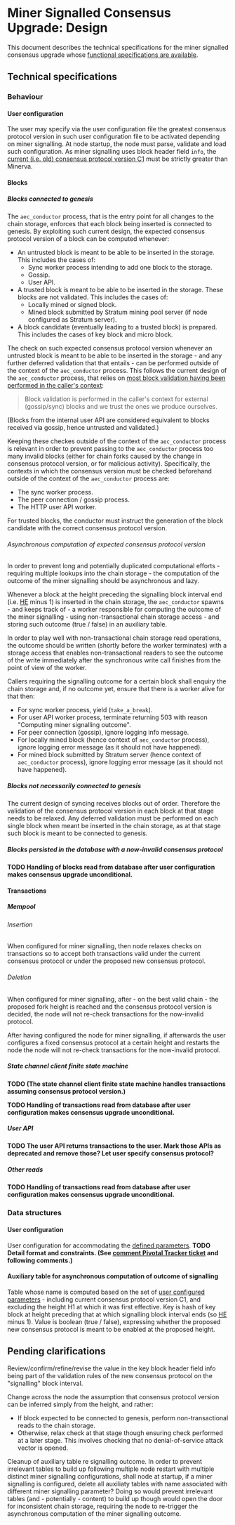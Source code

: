# Miner Signalled Consensus Upgrade: Design

This document describes the technical specifications for the miner signalled consensus upgrade whose [functional specifications are available][fspecs].

[fspecs]: https://github.com/aeternity/protocol/blob/1ccb7fb099f7da9ba682b0039d37790050499ed1/consensus/miner_signalled_consensus.md

## Technical specifications

### Behaviour

#### User configuration

The user may specify via the user configuration file the greatest consensus protocol version in such user configuration file to be activated depending on miner signalling.
At node startup, the node must parse, validate and load such configuration.
As miner signalling uses block header field `info`, the [current (i.e. old) consensus protocol version C1][fspecs] must be strictly greater than Minerva.

#### Blocks

##### Blocks connected to genesis

The `aec_conductor` process, that is the entry point for all changes to the chain storage, enforces that each block being inserted is connected to genesis.
By exploiting such current design, the expected consensus protocol version of a block can be computed whenever:
- An untrusted block is meant to be able to be inserted in the storage.
  This includes the cases of:
  - Sync worker process intending to add one block to the storage.
  - Gossip.
  - User API.
- A trusted block is meant to be able to be inserted in the storage.
  These blocks are not validated.
  This includes the cases of:
  - Locally mined or signed block.
  - Mined block submitted by Stratum mining pool server (if node configured as Stratum server).
- A block candidate (eventually leading to a trusted block) is prepared.
  This includes the cases of key block and micro block.

The check on such expected consensus protocol version
whenever an untrusted block is meant to be able to be inserted in the storage - and any further deferred validation that that entails -
can be performed outside of the context of the `aec_conductor` process.
This follows the current design of the `aec_conductor` process,
that relies on [most block validation having been performed in the caller's context](https://github.com/aeternity/aeternity/blob/d877a856648bd69cb1b473efa9c6149725d8d74c/apps/aecore/src/aec_conductor.erl#L1072-L1074):
> Block validation is performed in the caller's context for
> external (gossip/sync) blocks and we trust the ones we
> produce ourselves.

(Blocks from the internal user API are considered equivalent to blocks received via gossip, hence untrusted and validated.)

Keeping these checkes outside of the context of the `aec_conductor` process is relevant
in order to prevent passing to the `aec_conductor` process too many invalid blocks
(either for chain forks caused by the change in consensus protocol version, or for malicious activity).
Specifically, the contexts in which the consensus version must be checked beforehand outside of the context of the `aec_conductor` process are:
- The sync worker process.
- The peer connection / gossip process.
- The HTTP user API worker.

For trusted blocks, the conductor must instruct the generation of the block candidate with the correct consensus protocol version.

###### Asynchronous computation of expected consensus protocol version

In order to prevent long and potentially duplicated computational efforts - requiring multiple lookups into the chain storage -
the computation of the outcome of the miner signalling should be asynchronous and lazy.

Whenever a block at the height preceding the signalling block interval end (i.e. [HE][fspecs] minus 1) is inserted in the chain storage,
the `aec_conductor` spawns - and keeps track of - a worker responsible for
computing the outcome of the miner signalling - using non-transactional chain storage access -
and storing such outcome (true / false) in an auxiliary table.

In order to play well with non-transactional chain storage read operations,
the outcome should be written (shortly before the worker terminates)
with a storage access that enables non-transactional readers to see the outcome of the write
immediately after the synchronous write call finishes from the point of view of the worker.

Callers requiring the signalling outcome for a certain block
shall enquiry the chain storage and, if no outcome yet,
ensure that there is a worker alive for that then:
- For sync worker process,
  yield (`take_a_break`).
- For user API worker process,
  terminate returning 503 with reason "Computing miner signalling outcome".
- For peer connection (gossip),
  ignore logging info message.
- For locally mined block (hence context of `aec_conductor` process),
  ignore logging error message (as it should not have happened).
- For mined block submitted by Stratum server (hence context of `aec_conductor` process),
  ignore logging error message (as it should not have happened).

##### Blocks not necessarily connected to genesis

The current design of syncing receives blocks out of order.
Therefore the validation of the consensus protocol version in each block at that stage needs to be relaxed.
Any deferred validation must be performed on each single block when meant be inserted in the chain storage,
as at that stage such block is meant to be connected to genesis.

##### Blocks persisted in the database with a now-invalid consensus protocol

**TODO Handling of blocks read from database after user configuration makes consensus upgrade unconditional.**

#### Transactions

##### Mempool

###### Insertion

When configured for miner signalling, then node relaxes checks on transactions
so to accept both transactions valid under the current consensus protocol or under the proposed new consensus protocol.

###### Deletion

When configured for miner signalling,
after - on the best valid chain - the proposed fork height is reached and the consensus protocol version is decided,
the node will not re-check transactions for the now-invalid protocol.

After having configured the node for miner signalling,
if afterwards the user configures a fixed consensus protocol at a certain height and restarts the node
the node will not re-check transactions for the now-invalid protocol.

##### State channel client finite state machine

**TODO (The state channel client finite state machine handles transactions assuming consensus protocol version.)**

**TODO Handling of transactions read from database after user configuration makes consensus upgrade unconditional.**

##### User API

**TODO The user API returns transactions to the user. Mark those APIs as deprecated and remove those? Let user specify consensus protocol?**

##### Other reads

**TODO Handling of transactions read from database after user configuration makes consensus upgrade unconditional.**

### Data structures

#### User configuration

User configuration for accommodating the [defined parameters][fspecs].
**TODO Detail format and constraints. (See [comment Pivotal Tracker ticket](https://www.pivotaltracker.com/story/show/166642114/comments/205266011) and following comments.)**

#### Auxiliary table for asynchronous computation of outcome of signalling

Table whose name is computed based on the set of [user configured parameters][fspecs] - including current consensus protocol version C1, and excluding the height H1 at which it was first effective.
Key is hash of key block at height preceding that at which signalling block interval ends (so [HE][fspecs] minus 1).
Value is boolean (true / false), expressing whether the proposed new consensus protocol is meant to be enabled at the proposed height.

## Pending clarifications

Review/confirm/refine/revise the value in the key block header field info being part of the validation rules of the new consensus protocol on the "signalling" block interval.

Change across the node the assumption that consensus protocol version can be inferred simply from the height, and rather:
- If block expected to be connected to genesis, perform non-transactional reads to the chain storage.
- Otherwise, relax check at that stage though ensuring check performed at a later stage.
  This involves checking that no denial-of-service attack vector is opened.

Cleanup of auxiliary table re signalling outcome.
In order to prevent irrelevant tables to build up following multiple node restart with multiple distinct miner signalling configurations,
shall node at startup, if a miner signalling is configured, delete all auxiliaty tables with name associated with different miner signalling parameter?
Doing so would prevent irrelevant tables (and - potentially - content) to build up though would open the door for inconsistent chain storage,
requiring the node to re-trigger the asynchronous computation of the miner signalling outcome.
